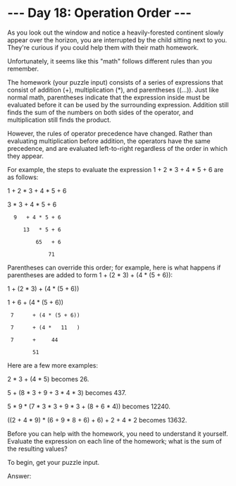 --- Day 18: Operation Order ---
================================================

As you look out the window and notice a heavily-forested continent slowly appear over the horizon, you are interrupted by the child sitting next to you. They're curious if you could help them with their math homework.

Unfortunately, it seems like this "math" follows different rules than you remember.

The homework (your puzzle input) consists of a series of expressions that consist of addition (+), multiplication (*), and parentheses ((...)). Just like normal math, parentheses indicate that the expression inside must be evaluated before it can be used by the surrounding expression. Addition still finds the sum of the numbers on both sides of the operator, and multiplication still finds the product.

However, the rules of operator precedence have changed. Rather than evaluating multiplication before addition, the operators have the same precedence, and are evaluated left-to-right regardless of the order in which they appear.

For example, the steps to evaluate the expression 1 + 2 * 3 + 4 * 5 + 6 are as follows:

1 + 2 * 3 + 4 * 5 + 6

  3   * 3 + 4 * 5 + 6

      9   + 4 * 5 + 6

         13   * 5 + 6

             65   + 6

                 71


Parentheses can override this order; for example, here is what happens if parentheses are added to form 1 + (2 * 3) + (4 * (5 + 6)):

1 + (2 * 3) + (4 * (5 + 6))

1 +    6    + (4 * (5 + 6))

     7      + (4 * (5 + 6))

     7      + (4 *   11   )

     7      +     44

            51


Here are a few more examples:


2 * 3 + (4 * 5) becomes 26.

5 + (8 * 3 + 9 + 3 * 4 * 3) becomes 437.

5 * 9 * (7 * 3 * 3 + 9 * 3 + (8 + 6 * 4)) becomes 12240.

((2 + 4 * 9) * (6 + 9 * 8 + 6) + 6) + 2 + 4 * 2 becomes 13632.


Before you can help with the homework, you need to understand it yourself. Evaluate the expression on each line of the homework; what is the sum of the resulting values?


To begin, get your puzzle input.

Answer:  

